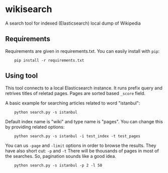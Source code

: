 wikisearch
==========

A search tool for indexed (Elasticsearch) local dump of Wikipedia


## Requirements 

Requirements are given in requirements.txt. You can easily install with ``pip``:

        pip install -r requirements.txt
        
## Using tool

This tool connects to a local Elasticsearch instance. It runs prefix query and retrives  titles of reletad pages.
Pages are sorted based ``_score`` field. 
 
A basic example for searching articles related to word "istanbul":

        python search.py -s istanbul
        
Default index name is "wiki" and type name is "pages". You can change this by providing related options:

        python search.py -s istanbul -i test_index -t test_pages
        

You can us ``-page`` and ``-limit`` options in order to browse the results. They have also short cut: ``-p`` and ``-t``
There will be thousands of pages in most of the searches. So, pagination sounds like a good idea. 

        python search.py -s istanbul -p 2 -l 50